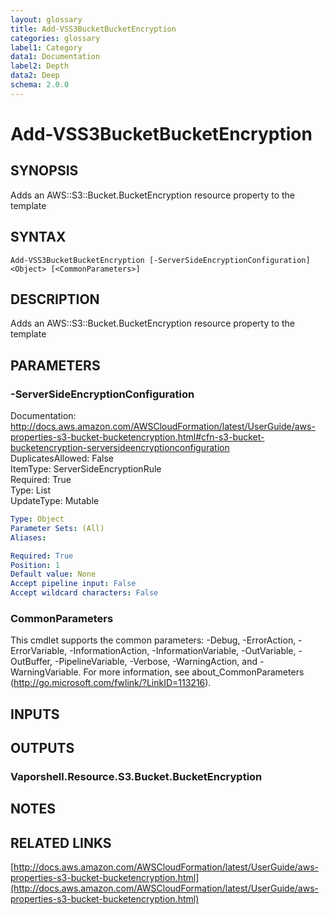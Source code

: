 ```yaml
---
layout: glossary
title: Add-VSS3BucketBucketEncryption
categories: glossary
label1: Category
data1: Documentation
label2: Depth
data2: Deep
schema: 2.0.0
---
```


# Add-VSS3BucketBucketEncryption

## SYNOPSIS
Adds an AWS::S3::Bucket.BucketEncryption resource property to the template

## SYNTAX

```
Add-VSS3BucketBucketEncryption [-ServerSideEncryptionConfiguration] <Object> [<CommonParameters>]
```

## DESCRIPTION
Adds an AWS::S3::Bucket.BucketEncryption resource property to the template

## PARAMETERS

### -ServerSideEncryptionConfiguration
Documentation: http://docs.aws.amazon.com/AWSCloudFormation/latest/UserGuide/aws-properties-s3-bucket-bucketencryption.html#cfn-s3-bucket-bucketencryption-serversideencryptionconfiguration    
DuplicatesAllowed: False    
ItemType: ServerSideEncryptionRule    
Required: True    
Type: List    
UpdateType: Mutable

```yaml
Type: Object
Parameter Sets: (All)
Aliases:

Required: True
Position: 1
Default value: None
Accept pipeline input: False
Accept wildcard characters: False
```

### CommonParameters
This cmdlet supports the common parameters: -Debug, -ErrorAction, -ErrorVariable, -InformationAction, -InformationVariable, -OutVariable, -OutBuffer, -PipelineVariable, -Verbose, -WarningAction, and -WarningVariable.
For more information, see about_CommonParameters (http://go.microsoft.com/fwlink/?LinkID=113216).

## INPUTS

## OUTPUTS

### Vaporshell.Resource.S3.Bucket.BucketEncryption

## NOTES

## RELATED LINKS

[http://docs.aws.amazon.com/AWSCloudFormation/latest/UserGuide/aws-properties-s3-bucket-bucketencryption.html](http://docs.aws.amazon.com/AWSCloudFormation/latest/UserGuide/aws-properties-s3-bucket-bucketencryption.html)

